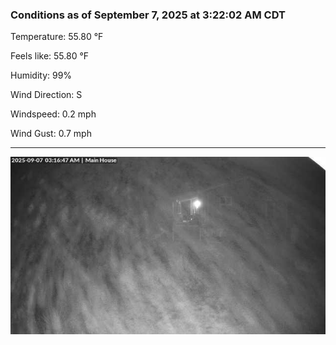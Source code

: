 ### Conditions as of September 7, 2025 at 3:22:02 AM CDT 

Temperature: 55.80 &deg;F

Feels like: 55.80 &deg;F

Humidity: 99%

Wind Direction: S

Windspeed: 0.2 mph

Wind Gust: 0.7 mph

---

<img src="./images/latest.jpeg"/>

